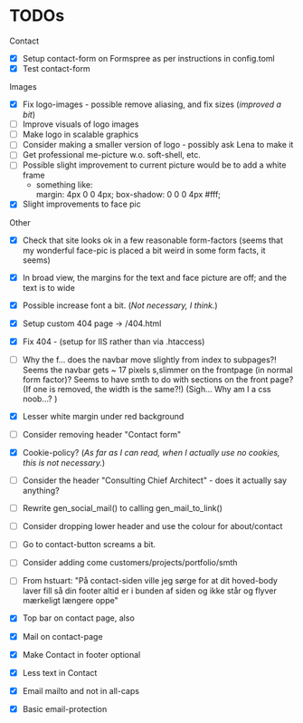 # TODOs

Contact

* [x] Setup contact-form on Formspree as per instructions in config.toml
* [x] Test contact-form

Images

* [x] Fix logo-images - possible remove aliasing, and fix sizes (_improved a bit_)
* [ ] Improve visuals of logo images
* [ ] Make logo in scalable graphics
* [ ] Consider making a smaller version of logo - possibly ask Lena to make it
* [ ] Get professional me-picture w.o. soft-shell, etc.
* [ ] Possible slight improvement to current picture would be to add a white frame
    - something like:     
        margin: 4px 0 0 4px;
        box-shadow: 0 0 0 4px #fff;
* [x] Slight improvements to face pic

Other 

* [x] Check that site looks ok in a few reasonable form-factors (seems that my wonderful face-pic is placed a bit weird in some form facts, it seems)
* [x] In broad view, the margins for the text and face picture are off; and the text is to wide
* [x] Possible increase font a bit. (_Not necessary, I think._)
* [x] Setup custom 404 page -> /404.html 
* [x] Fix 404 - (setup for IIS rather than via .htaccess)
* [ ] Why the f... does the navbar move slightly from index to subpages?! Seems the navbar gets ~ 17 pixels s,slimmer on the frontpage  (in normal form factor)? Seems to have smth to do with sections on the front page? (If one is removed, the width is the same?!) (Sigh... Why am I a css noob...? )
* [x] Lesser white margin under red background
* [ ] Consider removing header "Contact form" 
* [x] Cookie-policy? (_As far as I can read, when I actually use no cookies, this is not necessary._)
* [ ] Consider the header "Consulting Chief Architect" - does it actually say anything?
* [ ] Rewrite gen_social_mail() to calling gen_mail_to_link()
* [ ] Consider dropping lower header and use the colour for about/contact
* [ ] Go to contact-button screams a bit.
* [ ] Consider adding come customers/projects/portfolio/smth
* [ ] From hstuart: "På contact-siden ville jeg sørge for at dit hoved-body laver fill så din footer altid er i bunden af siden og ikke står og flyver mærkeligt længere oppe"

* [X] Top bar on contact page, also
* [X] Mail on contact-page
* [X] Make Contact in footer optional
* [X] Less text in Contact
* [X] Email mailto and not in all-caps
* [X] Basic email-protection


